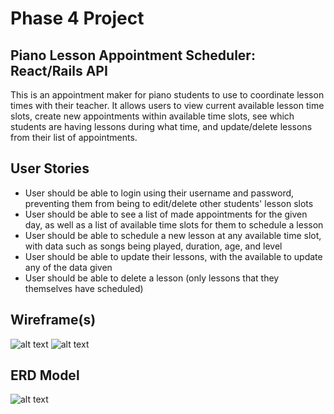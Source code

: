 # Phase 4 Project

## Piano Lesson Appointment Scheduler: React/Rails API

This is an appointment maker for piano students to use to coordinate lesson times with their teacher. It allows users to view current available lesson time slots, create new appointments within available time slots, see which students are having lessons during what time, and update/delete lessons from their list of appointments.

## User Stories

- User should be able to login using their username and password, preventing them from being to edit/delete other students' lesson slots
- User should be able to see a list of made appointments for the given day, as well as a list of available time slots for them to schedule a lesson
- User should be able to schedule a new lesson at any available time slot, with data such as songs being played, duration, age, and level
- User should be able to update their lessons, with the available to update any of the data given
- User should be able to delete a lesson (only lessons that they themselves have scheduled)


## Wireframe(s)

![alt text](https://user-images.githubusercontent.com/43020545/167440812-ee0b64c9-ccac-4991-aa2b-0d784470a7cb.png)
![alt text](https://user-images.githubusercontent.com/43020545/167439850-cae8db41-0176-42a4-aea4-a85acc051922.png)


## ERD Model


![alt text](https://user-images.githubusercontent.com/43020545/167219361-66324e50-6c3e-449d-97e1-c6b90ee41c75.png)

